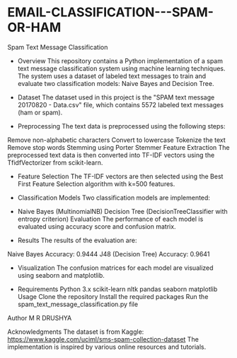 # EMAIL-CLASSIFICATION---SPAM-OR-HAM
Spam Text Message Classification
- Overview
This repository contains a Python implementation of a spam text message classification system using machine learning techniques. 
The system uses a dataset of labeled text messages to train and evaluate two classification models: Naive Bayes and Decision Tree.

- Dataset
The dataset used in this project is the "SPAM text message 20170820 - Data.csv" file, which contains 5572 labeled text messages (ham or spam).

- Preprocessing
The text data is preprocessed using the following steps:

Remove non-alphabetic characters
Convert to lowercase
Tokenize the text
Remove stop words
Stemming using Porter Stemmer
Feature Extraction
The preprocessed text data is then converted into TF-IDF vectors using the TfidfVectorizer from scikit-learn.

- Feature Selection
The TF-IDF vectors are then selected using the Best First Feature Selection algorithm with k=500 features.

- Classification Models
Two classification models are implemented:

- Naive Bayes (MultinomialNB)
Decision Tree (DecisionTreeClassifier with entropy criterion)
Evaluation
The performance of each model is evaluated using accuracy score and confusion matrix.

- Results
The results of the evaluation are:

Naive Bayes Accuracy: 0.9444
J48 (Decision Tree) Accuracy: 0.9641
- Visualization
The confusion matrices for each model are visualized using seaborn and matplotlib.

- Requirements
Python 3.x
scikit-learn
nltk
pandas
seaborn
matplotlib
Usage
Clone the repository
Install the required packages
Run the spam_text_message_classification.py file


Author
M R DRUSHYA

Acknowledgments
The dataset is from Kaggle: https://www.kaggle.com/uciml/sms-spam-collection-dataset
The implementation is inspired by various online resources and tutorials.
